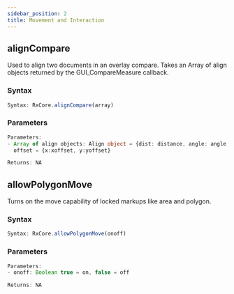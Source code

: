 ```yaml
---
sidebar_position: 2
title: Movement and Interaction
---
```


## alignCompare
Used to align two documents in an overlay compare. Takes an Array of align objects returned by the GUI_CompareMeasure callback.

### Syntax
```typescript
Syntax: RxCore.alignCompare(array)
```

### Parameters
```typescript
Parameters:
- Array of align objects: Align object = {dist: distance, angle: angle, offset: offset, pwidth: pagewidth}
  offset = {x:xoffset, y:yoffset}

Returns: NA
```

## allowPolygonMove
Turns on the move capability of locked markups like area and polygon.

### Syntax
```typescript
Syntax: RxCore.allowPolygonMove(onoff)
```

### Parameters
```typescript
Parameters:
- onoff: Boolean true = on, false = off

Returns: NA
```